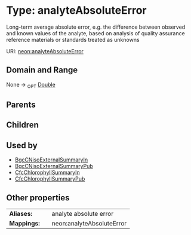 
# Type: analyteAbsoluteError


Long-term average absolute error, e.g. the difference between observed and known values of the analyte, based on analysis of quality assurance reference materials or standards treated as unknowns

URI: [neon:analyteAbsoluteError](https://data.neonscience.org/analyteAbsoluteError)


## Domain and Range

None ->  <sub>OPT</sub> [Double](types/Double.md)

## Parents


## Children


## Used by

 * [BgcCNisoExternalSummaryIn](BgcCNisoExternalSummaryIn.md)
 * [BgcCNisoExternalSummaryPub](BgcCNisoExternalSummaryPub.md)
 * [CfcChlorophyllSummaryIn](CfcChlorophyllSummaryIn.md)
 * [CfcChlorophyllSummaryPub](CfcChlorophyllSummaryPub.md)

## Other properties

|  |  |  |
| --- | --- | --- |
| **Aliases:** | | analyte absolute error |
| **Mappings:** | | neon:analyteAbsoluteError |

